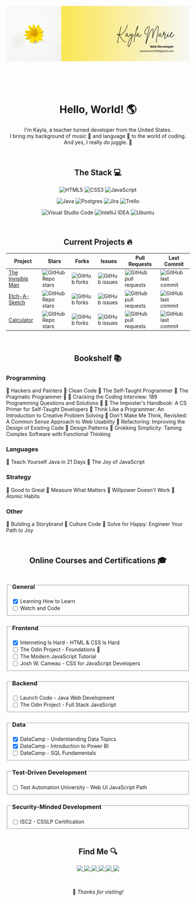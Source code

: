 <link rel="stylesheet" type="text/css" href="https://unpkg.com/checkboxes@1.3.3/dist/css/checkboxes.min.css">

<header>
    <img src="banner.png" align="center">
</header>

<br>

<h1 align="center">Hello, World! 🌎</h1>
    <p align="center">
        I'm Kayla, a teacher turned developer from the United States.<br>
        I bring my background of music 🎹 and language 💬 to the world of coding.<br>
        And yes, I really do juggle. 🤹
    </p>

<br>

<h2 align="center">The Stack 💻</h2>

<div align="center">

![HTML5](https://img.shields.io/badge/html5-%23E34F26.svg?style=for-the-badge&logo=html5&logoColor=white) ![CSS3](https://img.shields.io/badge/css3-%231572B6.svg?style=for-the-badge&logo=css3&logoColor=white) ![JavaScript](https://img.shields.io/badge/javascript-%23323330.svg?style=for-the-badge&logo=javascript&logoColor=%23F7DF1E)

![Java](https://img.shields.io/badge/java-%23ED8B00.svg?style=for-the-badge&logo=openjdk&logoColor=white) ![Postgres](https://img.shields.io/badge/postgres-%23316192.svg?style=for-the-badge&logo=postgresql&logoColor=white) ![Jira](https://img.shields.io/badge/jira-%230A0FFF.svg?style=for-the-badge&logo=jira&logoColor=white) 	![Trello](https://img.shields.io/badge/Trello-%23026AA7.svg?style=for-the-badge&logo=Trello&logoColor=white)

![Visual Studio Code](https://img.shields.io/badge/Visual%20Studio%20Code-0078d7.svg?style=for-the-badge&logo=visual-studio-code&logoColor=white) ![IntelliJ IDEA](https://img.shields.io/badge/IntelliJIDEA-000000.svg?style=for-the-badge&logo=intellij-idea&logoColor=white) ![Ubuntu](https://img.shields.io/badge/Ubuntu-E95420?style=for-the-badge&logo=ubuntu&logoColor=white)
</div>

<br>

<h2 align="center"> Current Projects 🔥</h2>
<div align="center">
    <table align="center">
        <thead>
            <tr>
                <th>Project</th>
                <th>Stars</th>
                <th>Forks</th>
                <th>Issues</th>
                <th>Pull Requests</th>
                <th>Last Commit</th>
            </tr>
        </thead>
        <tbody>
            <tr>
                <td>
                    <a href="https://github.com/Open-SGF/invisiblemanleadership.org">The Invisible Man</a>
                </td>
                <td>
                    <img alt="GitHub Repo stars" src="https://img.shields.io/github/stars/Open-SGF/invisiblemanleadership.org?style=flat-square">
                </td>
                <td>
                    <img alt="GitHub forks" src="https://img.shields.io/github/forks/Open-SGF/invisiblemanleadership.org?style=flat-square">
                </td>
                <td>
                    <img alt="GitHub issues" src="https://img.shields.io/github/issues/Open-SGF/invisiblemanleadership.org?style=flat-square">
                </td>
                <td>
                    <img alt="GitHub pull requests" src="https://img.shields.io/github/issues-pr/Open-SGF/invisiblemanleadership.org?style=flat-square">
                </td>
                <td>
                    <img alt="GitHub last commit" src="https://img.shields.io/github/last-commit/Open-SGF/invisiblemanleadership.org?style=flat-square">
                </td>
            </tr>
            <tr>
                <td>
                    <a href="https://github.com/jugglingdev/etch-a-sketch">Etch-A-Sketch</a>
                </td>
                <td>
                    <img alt="GitHub Repo stars" src="https://img.shields.io/github/stars/jugglingdev/etch-a-sketch?style=flat-square">
                </td>
                <td>
                    <img alt="GitHub forks" src="https://img.shields.io/github/forks/jugglingdev/etch-a-sketch?style=flat-square">
                </td>
                <td>
                    <img alt="GitHub issues" src="https://img.shields.io/github/issues/jugglingdev/etch-a-sketch?style=flat-square">
                </td>
                <td>
                    <img alt="GitHub pull requests" src="https://img.shields.io/github/issues-pr/jugglingdev/etch-a-sketch?style=flat-square">
                </td>
                <td>
                    <img alt="GitHub last commit" src="https://img.shields.io/github/last-commit/jugglingdev/etch-a-sketch?style=flat-square">
                </td>
            </tr>
            <tr>
                <td>
                    <a href="https://github.com/jugglingdev/calculator">Calculator</a>
                </td>
                <td>
                    <img alt="GitHub Repo stars" src="https://img.shields.io/github/stars/jugglingdev/calculator?style=flat-square">
                </td>
                <td>
                    <img alt="GitHub forks" src="https://img.shields.io/github/forks/jugglingdev/calculator?style=flat-square">
                </td>
                <td>
                    <img alt="GitHub issues" src="https://img.shields.io/github/issues/jugglingdev/calculator?style=flat-square">
                </td>
                <td>
                    <img alt="GitHub pull requests" src="https://img.shields.io/github/issues-pr/jugglingdev/calculator?style=flat-square">
                </td>
                <td>
                    <img alt="GitHub last commit" src="https://img.shields.io/github/last-commit/jugglingdev/calculator?style=flat-square">
                </td>
            </tr>
        </tbody>
    </table>
</div>

<br>

<h2 align="center"> Bookshelf 📚</h2>

<h3>Programming</h3>

🌼 Hackers and Painters
🌼 Clean Code
🌼 The Self-Taught Programmer
🔸 The Pragmatic Programmer 📖
🔸 Cracking the Coding Interview: 189 Programming Questions and Solutions 📖
🔸 The Imposter's Handbook: A CS Primer for Self-Taught Developers
🔸 Think Like a Programmer: An Introduction to Creative Problem Solving
🔸 Don't Make Me Think, Revisited: A Common Sense Approach to Web Usability
🔸 Refactoring: Improving the Design of Existing Code
🔸 Design Patterns
🔸 Grokking Simplicity: Taming Complex Software with Functional Thinking

<h3>Languages</h3>

🌼 Teach Yourself Java in 21 Days
🔸 The Joy of JavaScript

<h3>Strategy</h3>

🌼 Good to Great
🌼 Measure What Matters
🌼 Willpower Doesn't Work
🔸 Atomic Habits

<h3>Other</h3>

🌼 Building a Storybrand
🌼 Culture Code
🔸 Solve for Happy: Engineer Your Path to Joy

<br>

<h2 align="center">Online Courses and Certifications 🎓</h2>

<fieldset>
    <legend><h3>General</h3></legend>
    <div>
        <input type="checkbox" class="checkbox" name="learning-how-to-learn" id="learning-how-to-learn" checked
        style="--size: 16px; --radius: 6px; --bg: #ECEFF2; --color: #FDCD00; --time: 0.4s; display: inline-block;vertical-align: top;">
        <label for="learning-how-to-learn" style="display: inline">Learning How to Learn</label>
    </div>
    <div>
        <input type="checkbox" class="checkbox" name="watch-and-code" id="watch-and-code"
        style="--size: 16px; --radius: 6px; --bg: #CFD5E5; --color: #FDCD00; --time: 0.4s; display: inline-block;vertical-align: top;">
        <label for="watch-and-code">Watch and Code</label>
    </div>
</fieldset>

<fieldset>
    <legend><h3>Frontend</h3></legend>
    <div>
        <input type="checkbox" class="checkbox" name="interneting-is-hard" id="interneting-is-hard" checked
        style="--size: 16px; --radius: 6px; --bg: #ECEFF2; --color: #FDCD00; --time: 0.4s; display: inline-block;vertical-align: top;">
        <label for="interneting-is-hard" style="display: inline">Interneting Is Hard - HTML & CSS Is Hard</label>
    </div>
    <div>
        <input type="checkbox" class="checkbox" name="odin-project-foundations" id="odin-project-foundations"
        style="--size: 16px; --radius: 6px; --bg: #CFD5E5; --color: #FDCD00; --time: 0.4s; display: inline-block;vertical-align: top;">
        <label for="odin-project-foundations">The Odin Project - Foundations 🏫</label>
    </div>
    <div>
        <input type="checkbox" class="checkbox" name="modern-javascript-tutorial" id="modern-javascript-tutorial"
        style="--size: 16px; --radius: 6px; --bg: #CFD5E5; --color: #FDCD00; --time: 0.4s; display: inline-block;vertical-align: top;">
        <label for="modern-javascript-tutorial">The Modern JavaScript Tutorial</label>
    </div>
        <div>
        <input type="checkbox" class="checkbox" name="css-for-javascript-developers" id="css-for-javascript-developers"
        style="--size: 16px; --radius: 6px; --bg: #CFD5E5; --color: #FDCD00; --time: 0.4s; display: inline-block;vertical-align: top;">
        <label for="css-for-javascript-developers">Josh W. Cameau - CSS for JavaScript Developers</label>
    </div>
</fieldset>

<fieldset>
    <legend><h3>Backend</h3></legend>
    <div>
        <input type="checkbox" class="checkbox" name="launch-code" id="launch-code"
        style="--size: 16px; --radius: 6px; --bg: #CFD5E5; --color: #FDCD00; --time: 0.4s; display: inline-block;vertical-align: top;">
        <label for="launch-code">Launch Code - Java Web Development</label>
    </div>
    <div>
        <input type="checkbox" class="checkbox" name="odin-project-full-stack-javascript" id="odin-project-full-stack-javascript"
        style="--size: 16px; --radius: 6px; --bg: #CFD5E5; --color: #FDCD00; --time: 0.4s; display: inline-block;vertical-align: top;">
        <label for="odin-project-full-stack-javascript">The Odin Project - Full Stack JavaScript</label>
    </div>
</fieldset>

<fieldset>
    <legend><h3>Data</h3></legend>
    <div>
        <input type="checkbox" class="checkbox" name="understanding-data-topics" id="understanding-data-topics" checked
        style="--size: 16px; --radius: 6px; --bg: #ECEFF2; --color: #FDCD00; --time: 0.4s; display: inline-block;vertical-align: top;">
        <label for="understanding-data-topics" style="display: inline">DataCamp - Understanding Data Topics</label>
    </div>
        <div>
        <input type="checkbox" class="checkbox" name="introduction-to-power-bi" id="introduction-to-power-bi" checked
        style="--size: 16px; --radius: 6px; --bg: #ECEFF2; --color: #FDCD00; --time: 0.4s; display: inline-block;vertical-align: top;">
        <label for="introduction-to-power-bi" style="display: inline">DataCamp - Introduction to Power BI</label>
    </div>
    <div>
        <input type="checkbox" class="checkbox" name="sql-fundamentals" id="sql-fundamentals"
        style="--size: 16px; --radius: 6px; --bg: #CFD5E5; --color: #FDCD00; --time: 0.4s; display: inline-block;vertical-align: top;">
        <label for="sql-fundamentals">DataCamp - SQL Fundamentals</label>
    </div>
</fieldset>

<fieldset>
    <legend><h3>Test-Driven Development</h3></legend>
    <div>
        <input type="checkbox" class="checkbox" name="web-ui-javascript-path" id="web-ui-javascript-path"
        style="--size: 16px; --radius: 6px; --bg: #CFD5E5; --color: #FDCD00; --time: 0.4s; display: inline-block;vertical-align: top;">
        <label for="web-ui-javascript-path">Test Automation University - Web UI JavaScript Path</label>
    </div>
</fieldset>

<fieldset>
    <legend><h3>Security-Minded Development</h3></legend>
    <div>
        <input type="checkbox" class="checkbox" name="csslp-certification" id="csslp-certification"
        style="--size: 16px; --radius: 6px; --bg: #CFD5E5; --color: #FDCD00; --time: 0.4s; display: inline-block;vertical-align: top;">
        <label for="csslp-certification">ISC2 - CSSLP Certification</label>
    </div>
</fieldset>

<br>

<footer>
    <h2 align="center"> Find Me 🔍</h2>
    <p align="center">
        <a href="https://github.com/jugglingdev" target="_blank">
            <img src="https://img.shields.io/badge/github-%23121011.svg?style=for-the-badge&logo=github&logoColor=white">
        </a>
        <a href="https://www.linkedin.com/in/kayla-marie-paden" target="_blank">
            <img src="https://img.shields.io/badge/linkedin-%230077B5.svg?style=for-the-badge&logo=linkedin&logoColor=white">
        </a>
        <a href="https://www.hackerrank.com/jugglingdev?hr_r=1" target="_blank">
            <img src="https://img.shields.io/badge/-Hackerrank-2EC866?style=for-the-badge&logo=HackerRank&logoColor=white">
        </a>
        <a href="https://www.freecodecamp.org/jugglingdev" target="_blank">
            <img src="https://img.shields.io/badge/Freecodecamp-%23123.svg?&style=for-the-badge&logo=freecodecamp&logoColor=green">
        </a>
        <a href="https://www.frontendmentor.io/profile/jugglingdev" target="_blank">
            <img src="https://img.shields.io/badge/frontend%20mentor-%233F54A3.svg?style=for-the-badge&logo=frontendmentor&logoColor=white">
        </a>
        <a href="https://www.datacamp.com/profile/kaylamarie1785" target="_blank">
            <img src="https://img.shields.io/badge/Datacamp-05192D?style=for-the-badge&logo=datacamp&logoColor=03E860">
        </a>
    </p>
    <br>
    <p align="center">👋 <em>Thanks for visiting!</em></p>
</footer>
